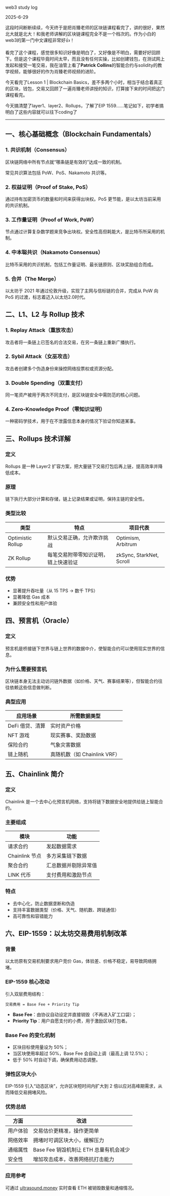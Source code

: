 web3 study log 

2025-6-29

这段时间断断续续，今天终于是把肖臻老师的区块链课程看完了，讲的很好，果然北大就是北大！和我老师讲解的区块链课程完全不是一个档次的。作为小白的web3的第一门中文课程非常好👍！

看完了这个课程，感觉很多知识好像是明白了，又好像是不明白，需要好好回顾下。但是这个课程毕竟时间太早，而且没有任何实操，比如创建钱包，在测试网上发起和接受一笔交易，我在油管上看了**Patrick Collins**的智能合约与solidity的教学视频，能够很好的作为肖臻老师视频的进阶。

今天看完了Lesson 1 | Blockchain Basics，差不多两个小时，相当于结合着真正的区块，钱包，交易又回顾了一遍肖臻老师讲授的知识，打算接下来的时间把这门课程看完。

今天搞清楚了layer1、layer2、Rollups，了解了EIP 1559......笔记如下，初学者搞明白了这些内容就可以往下coding了

------



## **一、核心基础概念（Blockchain Fundamentals）**

### **1. 共识机制（Consensus）**

区块链网络中所有节点就“哪条链是有效的”达成一致的机制。

常见共识算法包括 PoW、PoS、Nakamoto 共识等。

### **2. 权益证明（Proof of Stake, PoS）**

通过持有加密货币的数量和时间来获得出块权。PoS 更节能，是以太坊当前采用的共识机制。

### **3. 工作量证明（Proof of Work, PoW）**

节点通过计算复杂数学题来竞争出块权。安全性高但耗能大，是比特币所采用的机制。

### **4. 中本聪共识（Nakamoto Consensus）**

比特币采用的共识机制，包括工作量证明、最长链原则、区块奖励组合而成。

### **5. 合并（The Merge）**

以太坊于 2021 年通过伦敦升级，实现了主网与信标链的合并，完成从 PoW 向 PoS 的过渡，标志着迈入以太坊2.0时代。

## **二、L1、L2 与 Rollup 技术**

### **1. Replay Attack（重放攻击）**

攻击者将一条链上已签名的合法交易，在另一条链上重新广播执行。

### **2. Sybil Attack（女巫攻击）**

攻击者创建多个伪造身份来操控网络投票权或资源分配。

### **3. Double Spending（双重支付）**

同一笔资产被用于两次不同支付，是区块链安全中需防范的核心问题。

### **4. Zero-Knowledge Proof（零知识证明）**

一种密码学技术，用于在不泄露信息本身的情况下验证你知道某事。

## **三、Rollups 技术详解**

### **定义**

Rollups 是一种 Layer2 扩容方案，把大量链下交易打包后再上链，提高效率并降低成本。

### **原理**

链下执行大部分计算和存储，链上记录结果或证明，保持主链的安全性。

### **类型比较**

| **类型**          | **特点**                             | **项目代表**             |
| ----------------- | ------------------------------------ | ------------------------ |
| Optimistic Rollup | 默认交易正确，允许欺诈挑战           | Optimism, Arbitrum       |
| ZK Rollup         | 每笔交易附带零知识证明，链上快速验证 | zkSync, StarkNet, Scroll |

### **优势**

- 显著提升吞吐量（从 15 TPS → 数千 TPS）
- 显著降低 Gas 成本
- 兼顾安全性和用户体验

## **四、预言机（Oracle）**

### **定义**

预言机是桥接链下世界与链上世界的数据中介，使智能合约可以使用现实世界的信息。

### **为什么需要预言机**

区块链本身无法主动访问链外数据（如价格、天气、赛事结果等），但智能合约往往依赖这些信息做判断。

### **典型应用**

| **应用场景**    | **所需数据类型**             |
| --------------- | ---------------------------- |
| DeFi 借贷、清算 | 实时资产价格                 |
| NFT 游戏        | 现实赛事、奖励数据           |
| 保险合约        | 气象灾害数据                 |
| 链上随机        | 真随机数（如 Chainlink VRF） |

## **五、Chainlink 简介**

### **定义**

Chainlink 是一个去中心化预言机网络，支持将链下数据安全地提供给链上智能合约。

### **主要组成**

| **模块**       | **功能**             |
| -------------- | -------------------- |
| 请求合约       | 发起数据需求         |
| Chainlink 节点 | 多方采集链下数据     |
| 聚合合约       | 汇总数据并剔除异常值 |
| LINK 代币      | 支付费用和激励节点   |

### **特点**

- 去中心化，防止数据垄断和伪造
- 支持丰富数据类型（价格、天气、随机数、跨链通信）
- 高可靠性和容错能力

## **六、EIP-1559：以太坊交易费用机制改革**

### **背景**

以太坊原有交易机制要求用户竞价 Gas，体验差、价格不稳定，易导致网络拥堵。

### **EIP-1559 核心改动**

引入双层费用结构：

```
交易费用 = Base Fee + Priority Tip
```

- **Base Fee**：由协议自动设定并直接销毁（不再进入矿工口袋）；
- **Priority Tip**：用户自愿支付的小费，用于激励区块打包者。

### **Base Fee 的变化机制**

- 区块目标使用量设为 50%；
- 当区块使用率超过 50%，Base Fee 会自动上调（最高上调 12.5%）；
- 低于 50% 时自动下调，确保费用动态调整。

### **弹性区块大小**

EIP-1559 引入“动态区块”，允许区块短时间内扩大到 2 倍以应对高峰期需求，从而降低交易拥堵风险。

### **优势总结**

| **方面** | **改进**                               |
| -------- | -------------------------------------- |
| 用户体验 | 交易估价更精准，操作更简单             |
| 网络效率 | 拥堵时可调区块大小，缓解压力           |
| 通缩属性 | Base Fee 销毁机制让 ETH 总量有机会减少 |
| 安全性   | 增加攻击成本，改善网络抗打击能力       |

### **应用参考**

可通过 [ultrasound.money](https://ultrasound.money) 实时查看 ETH 被销毁数量和通缩情况。

